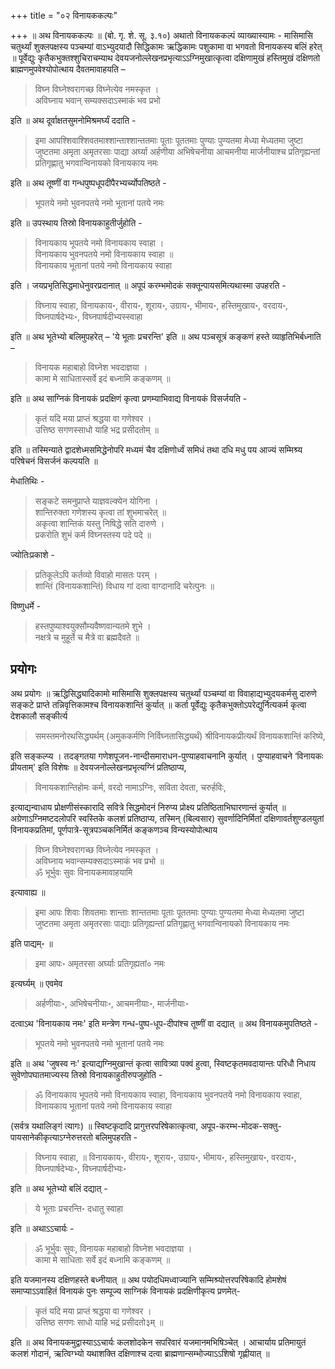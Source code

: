 +++
title = "०२ विनायककल्पः"

+++
॥ अथ विनायककल्पः ॥ (बो. गृ. शे. सू. ३.१०) अथातो विनायककल्पं व्याख्यास्यामः - मासिमासि चतुर्थ्यां शुक्लपक्षस्य पञ्चम्यां वाऽभ्युदयादौ सिद्धिकामः ऋद्धिकामः पशुकामा वा भगवतो विनायकस्य बलिं हरेत् ॥ पूर्वेद्युः कृतैकभुक्तश्शुचिराचम्याथ देवयजनोल्लेखनप्रभृत्याऽऽग्निमुखात्कृत्वा दक्षिणामुखं हस्तिमुखं दक्षिणतो ब्राह्मणमुपवेश्योपोत्थाय दैवतमावाहयति –

> विघ्न विघ्नेश्वरागच्छ विघ्नेत्येव नमस्कृत ।  
अविघ्नाय भवान् सम्यक्सदाऽस्माकं भव प्रभो 

इति ॥ अथ दूर्वाक्षतसुमनोमिश्रमर्घ्यं ददाति -

> इमा आपश्शिवाश्शिवतमाश्शान्ताश्शान्ततमाः पूताः पूततमाः पुण्याः पुण्यतमा मेध्या मेध्यतमा जुष्टा जुष्टतमा अमृता अमृतरसाः पाद्या अर्घ्या अर्हणीया अभिषेचनीया आचमनीया मार्जनीयाश्च प्रतिगृह्यन्तां प्रतिगृह्णातु भगवान्विनायको विनायकाय नमः

इति ॥ अथ तूष्णीं वा गन्धपुष्पधूपदीपैरभ्यर्च्योपतिष्ठते - 

> भूपतये नमो भुवनपतये नमो भूतानां पतये नमः 

इति ॥ उपस्थाय तिस्रो विनायकाहुतीर्जुहोति -

> विनायकाय भूपतये नमो विनायकाय स्वाहा ।  
विनायकाय भुवनपतये नमो विनायकाय स्वाहा ॥  
विनायकाय भूतानां पतये नमो विनायकाय स्वाहा

इति । जयप्रभृतिसिद्धमाधेनुवरप्रदानात् ॥ अपूपं करम्भमोदकं सक्तून्पायसमित्यथास्मा उपहरति -

> विघ्नाय स्वाहा, विनायकाय॰, वीराय॰, शूराय॰, उग्राय॰, भीमाय॰,   हस्तिमुखाय॰, वरदाय॰, विघ्नपार्षदेभ्यः॰, विघ्नपार्षदीभ्यस्स्वाहा

इति ॥ अथ भूतेभ्यो बलिमुपहरेत् – 'ये भूताः प्रचरन्ति' इति ॥ अथ पञ्चसूत्रं कङ्कणं हस्ते व्याहृतिभिर्बध्नाति –

> विनायक महाबाहो विघ्नेश भवदाज्ञया ।  
कामा मे साधितास्सर्वे इदं बध्नामि कङ्कणम् ॥

इति ॥ अथ साग्निकं विनायकं प्रदक्षिणं कृत्वा प्रणम्याभिवाद्य विनायकं विसर्जयति -

> कृतं यदि मया प्राप्तं श्रद्धया वा गणेश्वर ।  
उत्तिष्ठ सगणस्साधो याहि भद्र प्रसीदतोम् ॥

इति ॥ तस्मिन्याते द्वादशेध्मसमिद्धेनोपरि मध्यमं चैव दक्षिणोर्ध्वं समिधं तथा
दधि मधु पय आज्यं सम्मिश्र्य परिषेचनं विसर्जनं कल्पयति ॥ 

मेधातिथिः -  

> सङ्कटे समनुप्राप्ते याज्ञवल्क्येन योगिना ।  
शान्तिरुक्ता गणेशस्य कृत्वा तां शुभमाचरेत् ॥  
अकृत्वा शान्तिकं यस्तु निषिद्धे सति दारुणे ।  
प्रकरोति शुभं कर्म विघ्नस्तस्य पदे पदे ॥

ज्योतिःप्रकाशे -

> प्रतिकूलेऽपि कर्तव्यो विवाहो मासतः परम् ।  
शान्तिं (विनायकशान्तिं) विधाय गां दत्वा वाग्दानादि चरेत्पुनः ॥

विष्णुधर्मे -

> हस्तपुष्याश्वयुक्सौम्यवैष्णवान्यतमे शुभे ।  
नक्षत्रे च मुहूर्ते च मैत्रे वा ब्रह्मदैवते ॥

## प्रयोगः

अथ प्रयोगः ॥ ऋद्धिसिद्ध्यादिकामो मासिमासि शुक्लपक्षस्य चतुर्थ्यां पञ्चम्यां वा विवाहाद्यभ्युदयकर्मसु दारुणे सङ्कटे प्राप्ते तन्निवृत्तिकामश्च विनायकशान्तिं कुर्यात् ॥ कर्ता पूर्वेद्युः कृतैकभुक्तोऽपरेद्युर्नित्यकर्म कृत्वा देशकालौ सङ्कीर्त्य

> समस्तमनोरथसिद्ध्यर्थम् (अमुककर्मणि निर्विघ्नतासिद्ध्यर्थं) श्रीविनायकप्रीत्यर्थं विनायकशान्तिं करिष्ये,

इति सङ्कल्प्य । तदङ्गतया गणेशपूजन-नान्दीसमाराधन-पुण्याहवाचनानि कुर्यात् । पुण्याहवाचने ‘विनायकः प्रीयताम्' इति विशेषः ॥ देवयजनोल्लेखनप्रभृत्यग्निं प्रतिष्ठाप्य, 

> विनायकशान्तिहोमः कर्म, वरदो नामाऽग्निः, सविता देवता, चरुर्हविः, 

इत्याद्यन्वाधाय प्रोक्षणीसंस्कारादि सवित्रे सिद्धमोदनं निरुप्य प्रोक्ष्य प्रतिष्ठिताभिघारणान्तं कुर्यात् ॥ अग्रेणाऽग्निमष्टदलोपरि स्वस्तिके कलशं प्रतिष्ठाप्य, तस्मिन् (बिल्वसार) सुवर्णादिनिर्मितां दक्षिणावर्तशुण्डलयुतां विनायकप्रतिमां, पूर्णपात्रे-सूत्रपञ्चकनिर्मितं कङ्कणञ्च विन्यस्योपोत्थाय

> विघ्न विघ्नेश्वरागच्छ विघ्नेत्येव नमस्कृत ।  
अविघ्नाय भवान्सम्यक्सदाऽस्माकं भव प्रभो ॥  
ॐ भूर्भुवः सुवः विनायकमावाहयामि

इत्यावाह्य ॥

> इमा आपः शिवाः शिवतमाः शान्ताः शान्ततमाः पूताः पूततमाः पुण्याः पुण्यतमा मेध्या मेध्यतमा जुष्टा जुष्टतमा अमृता अमृतरसाः पाद्याः प्रतिगृह्यन्तां प्रतिगृह्णातु भगवान्विनायको विनायकाय नमः

इति पाद्यम्॰ ॥

> इमा आपः॰ अमृतरसा अर्घ्याः प्रतिगृह्यतां० नमः

इत्यर्घ्यम् ॥ एवमेव 

> अर्हणीयाः॰, अभिषेचनीयाः॰, आचमनीयाः॰, मार्जनीयाः॰ 

दत्वाऽथ 'विनायकाय नमः' इति मन्त्रेण गन्ध-पुष्प-धूप-दीपांश्च तूष्णीं वा दद्यात् ॥ अथ विनायकमुपतिष्ठते - 

> भूपतये नमो भुवनपतये नमो भूतानां पतये नमः 

इति ॥ अथ 'जुषस्व नः' इत्याद्यग्निमुखान्तं कृत्वा सावित्र्या पक्वं हुत्वा, स्विष्टकृतमवदायान्तः परिधौ निधाय सुवेणोपघातमाज्यस्य तिस्रो विनायकाहुतीरुपजुहोति -

> ॐ विनायकाय भूपतये नमो विनायकाय स्वाहा, विनायकाय भुवनपतये नमो विनायकाय स्वाहा, विनायकाय भूतानां पतये नमो विनायकाय स्वाहा

(सर्वत्र यथालिङ्गं त्यागः) ॥ स्विष्टकृदादि प्रागुत्तरपरिषेकात्कृत्वा, अपूप-करम्भ-मोदक-सक्तु-पायसानेकीकृत्याऽग्नेरुत्तरतो बलिमुपहरति -

> विघ्नाय स्वाहा, ॥ विनायकाय॰, वीराय॰, शूराय॰, उग्राय॰, भीमाय॰, हस्तिमुखाय॰, वरदाय॰, विघ्नपार्षदेभ्यः॰, विघ्नपार्षदीभ्यः॰

इति ॥ अथ भूतेभ्यो बलिं दद्यात् - 

> ये भूताः प्रचरन्ति॰ दधातु स्वाहा

इति ॥ अथाऽऽचार्यः -

> ॐ भूर्भुवः सुवः, विनायक महाबाहो विघ्नेश भवदाज्ञया ।  
कामा मे साधिताः सर्वे इदं बध्नामि कङ्कणम् ॥

इति यजमानस्य दक्षिणहस्ते बध्नीयात् ॥ अथ पयोदधिमध्वाज्यानि सम्मिश्र्योत्तरपरिषेकादि होमशेषं समाप्याऽऽवाहितं विनायकं पुनः सम्पूज्य साग्निकं विनायकं प्रदक्षिणीकृत्य प्रणमेत्-  

> कृतं यदि मया प्राप्तं श्रद्धया वा गणेश्वर ।  
उत्तिष्ठ सगणः साधो याहि भद्रं प्रसीदतो३म् ॥

इति ॥ अथ विनायकमुद्वास्याऽऽचार्यः कलशोदकेन सपरिवारं यजमानमभिषिञ्चेत् । आचार्याय प्रतिमायुतं कलशं गोदानं, ऋत्विग्भ्यो यथाशक्ति दक्षिणाश्च दत्वा ब्राह्मणान्सम्भोज्याऽऽशिषो गृह्णीयात् ॥